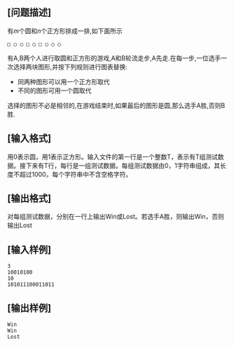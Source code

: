 ## [问题描述]

有$m$个圆和$n$个正方形排成一排,如下面所示

```
□ ◯ ◯ □ ◯ □ ◯ ◯ ◯
```

有A,B两个人进行取圆和正方形的游戏,A和B轮流走步,A先走.在每一步,一位选手一次选择两块图形,并按下列规则进行图表替换:

 - 同两种图形可以用一个正方形取代
 - 不同的图形可用一个圆取代

选择的图形不必是相邻的,在游戏结束时,如果最后的图形是圆,那么选手A胜,否则B胜.

## [输入格式]

   用0表示圆，用1表示正方形。输入文件的第一行是一个整数T，表示有T组测试数据。接下来有T行，每行是一组测试数据。每组测试数据由0，1字符串组成，其长度不超过1000。每个字符串中不含空格字符。

## [输出格式]

对每组测试数据，分别在一行上输出Win或Lost。若选手A胜，则输出Win，否则输出Lost

## [输入样例]

```
3
10010100
10
101011100011011
```
## [输出样例]

```
Win
Win
Lost
```
